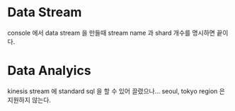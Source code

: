 # Data Stream

console 에서 data stream 을 만들때 stream name 과 shard 개수를 명시하면 끝이다.

# Data Analyics

kinesis stream 에 standard sql 을 할 수 있어 끌렸으나... seoul, tokyo region 은 지원하지 않는다.